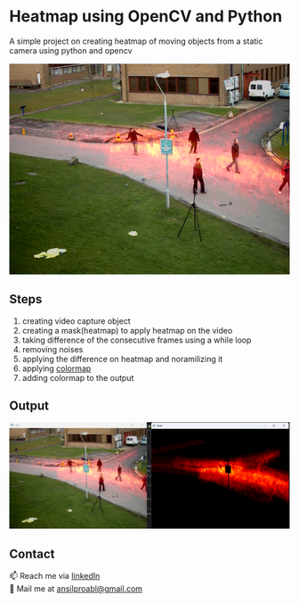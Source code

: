 # Heatmap using OpenCV and Python

A simple project on creating heatmap of moving objects from a static camera using python and opencv

![](images/heatmap1.png)

## Steps
1. creating video capture object
2. creating a mask(heatmap) to apply heatmap on the video
3. taking difference of the consecutive frames using a while loop
4. removing noises
5. applying the difference on heatmap and noramilizing it 
6. applying [colormap](https://docs.opencv.org/3.4/d3/d50/group__imgproc__colormap.html)
7. adding colormap to the output

## Output
![](images/output.png)

## Contact
📫 Reach me via [linkedIn](inkedin.com/in/ansil-m-b-2b14b9194/) <br>
📧 Mail me at ansilproabl@gmail.com
